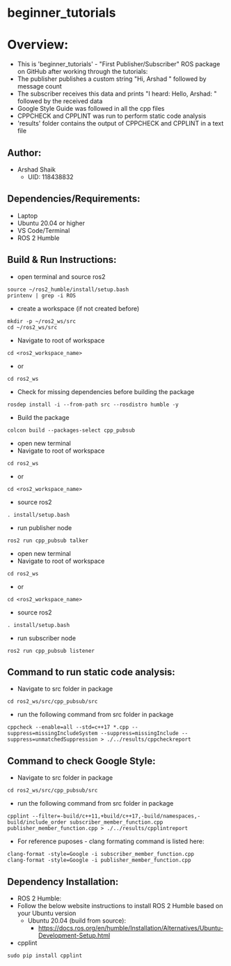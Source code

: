 # beginner_tutorials
# Overview:
 - This is 'beginner_tutorials' - "First Publisher/Subscriber" ROS package on GitHub after working through the tutorials:
 - The publisher publishes a custom string "Hi, Arshad " followed by message count
 - The subscriber receives this data and prints "I heard: Hello, Arshad: " followed by the received data
 - Google Style Guide was followed in all the cpp files
 - CPPCHECK and CPPLINT was run to perform static code analysis
 - 'results' folder contains the output of CPPCHECK and CPPLINT in a text file

## Author:
 - Arshad Shaik
    - UID: 118438832

## Dependencies/Requirements: 
 - Laptop
 - Ubuntu 20.04 or higher
 - VS Code/Terminal
 - ROS 2 Humble

## Build & Run Instructions:
 - open terminal and source ros2
 ```
 source ~/ros2_humble/install/setup.bash
 printenv | grep -i ROS
 ```

 - create a workspace (if not created before)
 ```
 mkdir -p ~/ros2_ws/src
 cd ~/ros2_ws/src
 ```

 - Navigate to root of workspace
 ```
 cd <ros2_workspace_name>
 ```
   - or
 ```
 cd ros2_ws
 ```

 - Check for missing dependencies before building the package
 ```
 rosdep install -i --from-path src --rosdistro humble -y
 ```

 - Build the package
 ```
 colcon build --packages-select cpp_pubsub
 ```

 - open new terminal
 - Navigate to root of workspace
 ```
 cd ros2_ws
 ```
   - or
 ```
 cd <ros2_workspace_name>
 ```

 - source ros2
 ```
 . install/setup.bash
 ```

 - run publisher node
 ```
 ros2 run cpp_pubsub talker
 ```

 - open new terminal
 - Navigate to root of workspace
 ```
 cd ros2_ws
 ```
   - or
 ```
 cd <ros2_workspace_name>
 ```

 - source ros2
 ```
 . install/setup.bash
 ```

 - run subscriber node
 ``` 
 ros2 run cpp_pubsub listener
 ```

## Command to run static code analysis:
 - Navigate to src folder in package
 ```
 cd ros2_ws/src/cpp_pubsub/src
 ```
 - run the following command from src folder in package
 ```
 cppcheck --enable=all --std=c++17 *.cpp --suppress=missingIncludeSystem --suppress=missingInclude --suppress=unmatchedSuppression > ./../results/cppcheckreport
 ```

## Command to check Google Style:
 - Navigate to src folder in package
 ```
 cd ros2_ws/src/cpp_pubsub/src
 ```
 - run the following command from src folder in package
 ```
 cpplint --filter=-build/c++11,+build/c++17,-build/namespaces,-build/include_order subscriber_member_function.cpp publisher_member_function.cpp > ./../results/cpplintreport
 ```
 - For reference puposes - clang formating command is listed here:
 ```
 clang-format -style=Google -i subscriber_member_function.cpp
 clang-format -style=Google -i publisher_member_function.cpp
 ```
## Dependency Installation: 
- ROS 2 Humble:
- Follow the below website instructions to install ROS 2 Humble based on your Ubuntu version
  - Ubuntu 20.04 (build from source):
    - https://docs.ros.org/en/humble/Installation/Alternatives/Ubuntu-Development-Setup.html
- cpplint
```
sudo pip install cpplint
```
